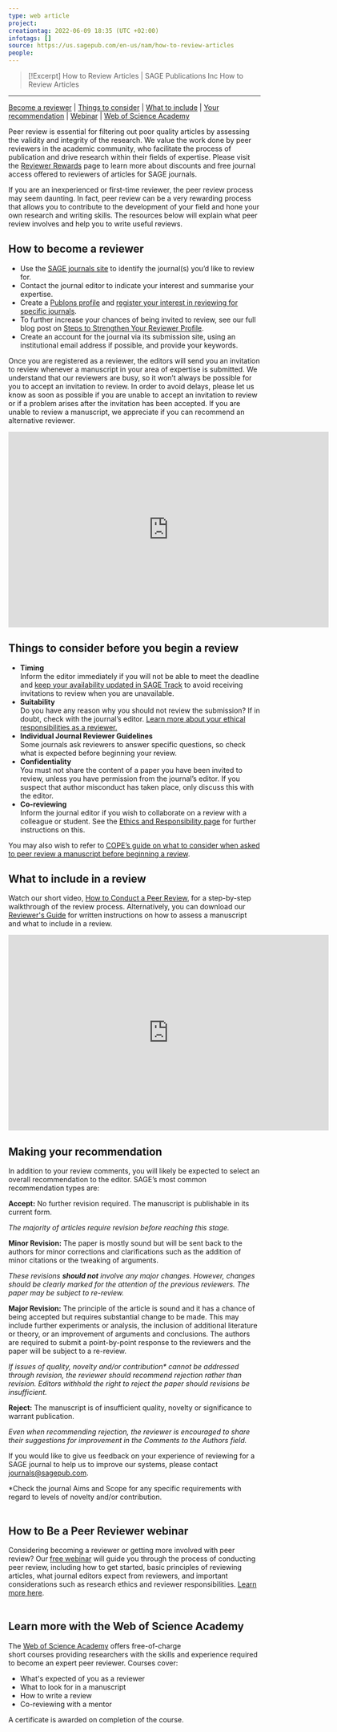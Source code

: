 ```yaml
---
type: web article
project:
creationtag: 2022-06-09 18:35 (UTC +02:00)
infotags: []
source: https://us.sagepub.com/en-us/nam/how-to-review-articles
people: 
---
```


> [!Excerpt] How to Review Articles | SAGE Publications Inc
> How to Review Articles

---
[Become a reviewer](https://us.sagepub.com/en-us/nam/how-to-review-articles#How-to-become-a-reviewer) | [Things to consider](https://us.sagepub.com/en-us/nam/how-to-review-articles#Things-to-consider-before-you-begin-a-review) | [What to include](https://us.sagepub.com/en-us/nam/how-to-review-articles#What-to-include-in-a-review) | [Your recommendation](https://us.sagepub.com/en-us/nam/how-to-review-articles#Making-your-recommendation) | [Webinar](https://us.sagepub.com/en-us/nam/how-to-review-articles#How-to-be-a-peer-reviewer-webinar) | [Web of Science Academy](https://us.sagepub.com/en-us/nam/how-to-review-articles#Web-of-Science-Academy)

Peer review is essential for filtering out poor quality articles by assessing the validity and integrity of the research. We value the work done by peer reviewers in the academic community, who facilitate the process of publication and drive research within their fields of expertise. Please visit the [Reviewer Rewards](https://sagepub.com/en-gb/eur/reviewer-rewards) page to learn more about discounts and free journal access offered to reviewers of articles for SAGE journals.

If you are an inexperienced or first-time reviewer, the peer review process may seem daunting. In fact, peer review can be a very rewarding process that allows you to contribute to the development of your field and hone your own research and writing skills. The resources below will explain what peer review involves and help you to write useful reviews.

## How to become a reviewer

-   Use the [SAGE journals site](https://journals.sagepub.com/) to identify the journal(s) you’d like to review for.
-   Contact the journal editor to indicate your interest and summarise your expertise.
-   Create a [Publons profile](https://publons.com/about/home/) and [register your interest in reviewing for specific journals](https://publons.freshdesk.com/support/solutions/articles/12000081309-how-can-i-indicate-my-interest-in-reviewing-for-a-certain-journal-).
-   To further increase your chances of being invited to review, see our full blog post on [Steps to Strengthen Your Reviewer Profile](https://perspectivesblog.sagepub.com/blog/author-services/steps-to-strengthen-your-reviewer-profile).
-   Create an account for the journal via its submission site, using an institutional email address if possible, and provide your keywords.

Once you are registered as a reviewer, the editors will send you an invitation to review whenever a manuscript in your area of expertise is submitted. We understand that our reviewers are busy, so it won’t always be possible for you to accept an invitation to review. In order to avoid delays, please let us know as soon as possible if you are unable to accept an invitation to review or if a problem arises after the invitation has been accepted. If you are unable to review a manuscript, we appreciate if you can recommend an alternative reviewer.

<iframe width="640" height="390" title="How to Become a Peer Reviewer" src="https://www.youtube.com/embed/vSBlL5mneUQ?wmode=opaque&amp;controls=&amp;modestbranding=1" name="How to Become a Peer Reviewer" frameborder="0" allowfullscreen="" id="How to Become a Peer Reviewer">Video of How to Become a Peer Reviewer</iframe>

## Things to consider before you begin a review

-   **Timing**  
    Inform the editor immediately if you will not be able to meet the deadline and [keep your availability updated in SAGE Track](https://sagepub.com/en-gb/eur/using-sage-track#Updating%20your%20Availability%20in%20SAGE%20Track) to avoid receiving invitations to review when you are unavailable.
-   **Suitability**  
    Do you have any reason why you should not review the submission? If in doubt, check with the journal’s editor. [Learn more about your ethical responsibilities as a reviewer.](https://sagepub.com/en-gb/eur/ethics-and-responsibility)
-   **Individual Journal Reviewer Guidelines**  
    Some journals ask reviewers to answer specific questions, so check what is expected before beginning your review.
-   **Confidentiality**  
    You must not share the content of a paper you have been invited to review, unless you have permission from the journal’s editor. If you suspect that author misconduct has taken place, only discuss this with the editor.
-   **Co-reviewing**  
    Inform the journal editor if you wish to collaborate on a review with a colleague or student. See the [Ethics and Responsibility page](https://sagepub.com/en-gb/eur/ethics-and-responsibility) for further instructions on this.

You may also wish to refer to [COPE’s guide on what to consider when asked to peer review a manuscript before beginning a review](https://publicationethics.org/files/What-to-consider-when-asked-to-PR.pdf).

## What to include in a review

Watch our short video, [How to Conduct a Peer Review](https://youtu.be/qLONnz4AzsY), for a step-by-step walkthrough of the review process. Alternatively, you can download our [Reviewer's Guide](https://us.sagepub.com/sites/default/files/how_to_become_a_reviewer_new.pdf) for written instructions on how to assess a manuscript and what to include in a review.

<iframe width="640" height="390" title="How to Conduct a Peer Review" src="https://www.youtube.com/embed/qLONnz4AzsY?wmode=opaque&amp;controls=&amp;modestbranding=1" name="How to Conduct a Peer Review" frameborder="0" allowfullscreen="" id="How to Conduct a Peer Review">Video of How to Conduct a Peer Review</iframe>

## Making your recommendation

In addition to your review comments, you will likely be expected to select an overall recommendation to the editor. SAGE’s most common recommendation types are:

**Accept:** No further revision required. The manuscript is publishable in its current form.

*The majority of articles require revision before reaching this stage.*

**Minor Revision:** The paper is mostly sound but will be sent back to the authors for minor corrections and clarifications such as the addition of minor citations or the tweaking of arguments.

*These revisions **should not** involve any major changes. However, changes should be clearly marked for the attention of the previous reviewers. The paper may be subject to re-review.*

**Major Revision:** The principle of the article is sound and it has a chance of being accepted but requires substantial change to be made. This may include further experiments or analysis, the inclusion of additional literature or theory, or an improvement of arguments and conclusions. The authors are required to submit a point-by-point response to the reviewers and the paper will be subject to a re-review. 

*If issues of quality, novelty and/or contribution\* cannot be addressed through revision, the reviewer should recommend rejection rather than revision. Editors withhold the right to reject the paper should revisions be insufficient.*

**Reject:** The manuscript is of insufficient quality, novelty or significance to warrant publication.

*Even when recommending rejection, the reviewer is encouraged to share their suggestions for improvement in the Comments to the Authors field.*

If you would like to give us feedback on your experience of reviewing for a SAGE journal to help us to improve our systems, please contact [journals@sagepub.com](mailto:mailto:journals@sagepub.com).

\*Check the journal Aims and Scope for any specific requirements with regard to levels of novelty and/or contribution.  
 

## How to Be a Peer Reviewer webinar

Considering becoming a reviewer or getting more involved with peer review? Our [free webinar](https://us.sagepub.com/en-us/nam/how-to-be-a-peer-reviewer-webinar) will guide you through the process of conducting peer review, including how to get started, basic principles of reviewing articles, what journal editors expect from reviewers, and important considerations such as research ethics and reviewer responsibilities. [Learn more here](https://us.sagepub.com/en-us/nam/how-to-be-a-peer-reviewer-webinar).   
 

## Learn more with the Web of Science Academy

The [Web of Science Academy](https://clarivate.com/webofsciencegroup/solutions/web-of-science-academy/) offers free-of-charge short courses providing researchers with the skills and experience required to become an expert peer reviewer. Courses cover:

-   What's expected of you as a reviewer
-   What to look for in a manuscript
-   How to write a review
-   Co-reviewing with a mentor

A certificate is awarded on completion of the course.
